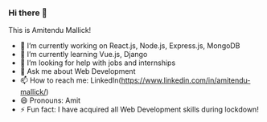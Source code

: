 ### Hi there 👋
This is Amitendu Mallick!

- 🔭 I’m currently working on React.js, Node.js, Express.js, MongoDB
- 🌱 I’m currently learning Vue.js, Django
- 🤔 I’m looking for help with jobs and internships
- 💬 Ask me about Web Development
- 📫 How to reach me: LinkedIn(https://www.linkedin.com/in/amitendu-mallick/)
- 😄 Pronouns: Amit
- ⚡ Fun fact: I have acquired all Web Development skills during lockdown!

